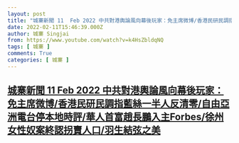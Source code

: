 ```yaml
---
layout: post
title: "城寨新聞 11  Feb 2022 中共對港輿論風向幕後玩家：免主席微博/香港民研民調指藍絲一半人反清零/自由亞洲電台停本地時評/華人首富趙長鵬入主Forbes/徐州女性奴案終認拐賣人口/羽生結弦之美"
date: 2022-02-11T15:46:39.000Z
author: 城寨 Singjai
from: https://www.youtube.com/watch?v=k4HsZbldqNQ
tags: [ 城寨 ]
comments: True
categories: [ 城寨 ]
---
```

<!--1644594399000-->
[城寨新聞 11  Feb 2022 中共對港輿論風向幕後玩家：免主席微博/香港民研民調指藍絲一半人反清零/自由亞洲電台停本地時評/華人首富趙長鵬入主Forbes/徐州女性奴案終認拐賣人口/羽生結弦之美](https://www.youtube.com/watch?v=k4HsZbldqNQ)
------

<div>

</div>
